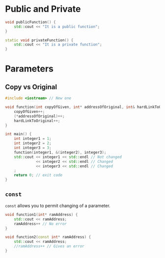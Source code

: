 #                  Public and Private

```cpp
void publicFunction() {
    std::cout << "It is a public function";
}

static void privateFunction() {
    std::cout << "It is a private function";
}
```

#                  Parameters

##                 Copy vs Original

```cpp
#include <iostream> // New one

void function(int copyOfGiven, int* addressOfOriginal, int& hardLinkToOriginal {
    copyOfGiven++;
    (*addressOfOriginal)++;
    hardLinkToOriginal++;
}

int main() {
    int integer1 = 1;
    int integer2 = 2;
    int integer3 = 3;
    function(integer1, &(integer2), integer3);
    std::cout << integer1 << std::endl // Not changed
              << integer2 << std::endl // Changed
              << integer3 << std::endl // Changed
    ;
    return 0; // exit code
}
```

##                 `const`

`const` allows you to permit changing of a parameter.

```cpp
void function1(int* ramAddress) {
    std::cout << ramAddress;
    ramAddress++ // No error
}

void function2(const int* ramAddress) {
    std::cout << ramAddress;
    //ramAddress++ // Gives an error
}
```
